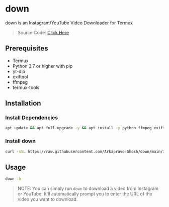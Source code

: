 # down
down is an Instagram/YouTube Video Downloader for Termux
> Source Code: [Click Here](src/main.sh)
## Prerequisites
- Termux
- Python 3.7 or higher with pip
- yt-dlp
- exiftool
- ffmpeg
- termux-tools
## Installation
### Install Dependencies
```bash
apt update && apt full-upgrade -y && apt install -y python ffmpeg exiftool termux-tools && pip install -U pip && pip install yt-dlp
```
### Install down
```bash
curl -sSL https://raw.githubusercontent.com/Arkapravo-Ghosh/down/main/install.sh | bash
```
## Usage
```bash
down -h
```
> NOTE: You can simply run `down` to download a video from Instagram or YouTube. It'll automatically prompt you to enter the URL of the video you want to download.
